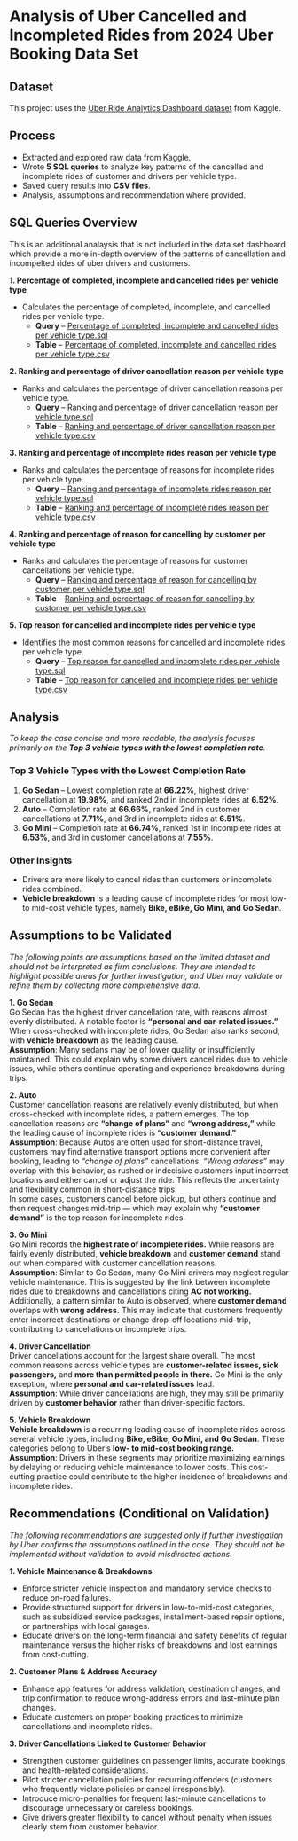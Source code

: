 # Analysis of Uber Cancelled and Incompleted Rides from 2024 Uber Booking Data Set

## Dataset  
This project uses the [Uber Ride Analytics Dashboard dataset](https://www.kaggle.com/datasets/yashdevladdha/uber-ride-analytics-dashboard/data) from Kaggle.  

## Process  
- Extracted and explored raw data from Kaggle.  
- Wrote **5 SQL queries** to analyze key patterns of the cancelled and incomplete rides of customer and drivers
  per vehicle type.  
- Saved query results into **CSV files**.
- Analysis, assumptions and recommendation where provided. 

## SQL Queries Overview  

This is an additional analaysis that is not included in the data set dashboard which provide a more in-depth overview 
of the patterns of cancellation and incompelted rides of uber drivers and customers.

**1. Percentage of completed, incomplete and cancelled rides per vehicle type**  
- Calculates the percentage of completed, incomplete, and cancelled rides per vehicle type.  
  - **Query** – [Percentage of completed, incomplete and cancelled rides per vehicle type.sql](https://github.com/renielviado/SQL-Projects/blob/ba5649bb86f75bedac3659d77f78f3eb43b81685/Percentage%20of%20completed%2C%20incomplete%20and%20cancelled%20rides%20per%20vehicle%20type.sql)  
  - **Table** – [Percentage of completed, incomplete and cancelled rides per vehicle type.csv](https://github.com/renielviado/SQL-Projects/blob/ba5649bb86f75bedac3659d77f78f3eb43b81685/Percentage%20of%20completed%2C%20incomplete%20and%20cancelled%20rides%20per%20vehicle%20type.csv)  

  
**2. Ranking and percentage of driver cancellation reason per vehicle type**
- Ranks and calculates the percentage of driver cancellation reasons per vehicle type.  
  - **Query** – [Ranking and percentage of driver cancellation reason per vehicle type.sql](https://github.com/renielviado/SQL-Projects/blob/9e2e5ead166ccbb4935f63f68387ec04ea6477fa/Ranking%20and%20percentage%20of%20driver%20cancellation%20reason%20per%20vehicle%20type.sql)  
  - **Table** – [Ranking and percentage of driver cancellation reason per vehicle type.csv](https://github.com/renielviado/SQL-Projects/blob/9e2e5ead166ccbb4935f63f68387ec04ea6477fa/Ranking%20and%20percentage%20of%20driver%20cancellation%20reason%20per%20vehicle%20type.csv) 


**3. Ranking and percentage of incomplete rides reason per vehicle type** 
- Ranks and calculates the percentage of reasons for incomplete rides per vehicle type.  
  - **Query** – [Ranking and percentage of incomplete rides reason per vehicle type.sql](https://github.com/renielviado/SQL-Projects/blob/9e2e5ead166ccbb4935f63f68387ec04ea6477fa/Ranking%20and%20percentage%20of%20incomplete%20rides%20reason%20per%20vehicle%20type.sql)
  - **Table** – [Ranking and percentage of incomplete rides reason per vehicle type.csv](https://github.com/renielviado/SQL-Projects/blob/9e2e5ead166ccbb4935f63f68387ec04ea6477fa/Ranking%20and%20percentage%20of%20incomplete%20rides%20reason%20per%20vehicle%20type.csv)


**4. Ranking and percentage of reason for cancelling by customer per vehicle type**  
- Ranks and calculates the percentage of reasons for customer cancellations per vehicle type.  
  - **Query** – [Ranking and percentage of reason for cancelling by customer per vehicle type.sql](https://github.com/renielviado/SQL-Projects/blob/9e2e5ead166ccbb4935f63f68387ec04ea6477fa/Ranking%20and%20percentage%20of%20reason%20for%20cancelling%20by%20customer%20per%20vehicle%20type.sql)
  - **Table** – [Ranking and percentage of reason for cancelling by customer per vehicle type.csv](https://github.com/renielviado/SQL-Projects/blob/9e2e5ead166ccbb4935f63f68387ec04ea6477fa/Ranking%20and%20percentage%20of%20reason%20for%20cancelling%20by%20customer%20per%20vehicle%20type.csv)

**5. Top reason for cancelled and incomplete rides per vehicle type**  
- Identifies the most common reasons for cancelled and incomplete rides per vehicle type.
  - **Query** – [Top reason for cancelled and incomplete rides per vehicle type.sql](https://github.com/renielviado/SQL-Projects/blob/9e2e5ead166ccbb4935f63f68387ec04ea6477fa/Top%20reason%20for%20cancelled%20and%20incomplete%20rides%20per%20vehicle%20type.sql)
  - **Table** – [Top reason for cancelled and incomplete rides per vehicle type.csv](https://github.com/renielviado/SQL-Projects/blob/9e2e5ead166ccbb4935f63f68387ec04ea6477fa/Top%20reason%20for%20cancelled%20and%20incomplete%20rides%20per%20vehicle%20type.csv)

## Analysis  
_To keep the case concise and more readable, the analysis focuses primarily on the **Top 3 vehicle types with the lowest completion rate**._  

### Top 3 Vehicle Types with the Lowest Completion Rate  
1. **Go Sedan** – Lowest completion rate at **66.22%**, highest driver cancellation at **19.98%**, and ranked 2nd in incomplete rides at **6.52%**.  
2. **Auto** – Completion rate at **66.66%**, ranked 2nd in customer cancellations at **7.71%**, and 3rd in incomplete rides at **6.51%**.  
3. **Go Mini** – Completion rate at **66.74%**, ranked 1st in incomplete rides at **6.53%**, and 3rd in customer cancellations at **7.55%**.  

### Other Insights  
- Drivers are more likely to cancel rides than customers or incomplete rides combined.  
- **Vehicle breakdown** is a leading cause of incomplete rides for most low- to mid-cost vehicle types, namely **Bike, eBike, Go Mini, and Go Sedan**.  

## Assumptions to be Validated  
_The following points are assumptions based on the limited dataset and should not be interpreted as firm conclusions. They are intended to highlight possible areas for further investigation, and Uber may validate or refine them by collecting more comprehensive data._  

**1. Go Sedan**  
Go Sedan has the highest driver cancellation rate, with reasons almost evenly distributed. A notable factor is **“personal and car-related issues.”** When cross-checked with incomplete rides, Go Sedan also ranks second, with **vehicle breakdown** as the leading cause.  
**Assumption**: Many sedans may be of lower quality or insufficiently maintained. This could explain why some drivers cancel rides due to vehicle issues, while others continue operating and experience breakdowns during trips.  

**2. Auto**  
Customer cancellation reasons are relatively evenly distributed, but when cross-checked with incomplete rides, a pattern emerges. The top cancellation reasons are **“change of plans”** and **“wrong address,”** while the leading cause of incomplete rides is **“customer demand.”**  
**Assumption**: Because Autos are often used for short-distance travel, customers may find alternative transport options more convenient after booking, leading to *“change of plans”* cancellations. *“Wrong address”* may overlap with this behavior, as rushed or indecisive customers input incorrect locations and either cancel or adjust the ride. This reflects the uncertainty and flexibility common in short-distance trips.  
In some cases, customers cancel before pickup, but others continue and then request changes mid-trip — which may explain why **“customer demand”** is the top reason for incomplete rides.  

**3. Go Mini**  
Go Mini records the **highest rate of incomplete rides.** While reasons are fairly evenly distributed, **vehicle breakdown** and **customer demand** stand out when compared with customer cancellation reasons.  
**Assumption**: Similar to Go Sedan, many Go Mini drivers may neglect regular vehicle maintenance. This is suggested by the link between incomplete rides due to breakdowns and cancellations citing **AC not working.**  
Additionally, a pattern similar to Auto is observed, where **customer demand** overlaps with **wrong address.** This may indicate that customers frequently enter incorrect destinations or change drop-off locations mid-trip, contributing to cancellations or incomplete trips.  

**4. Driver Cancellation**  
Driver cancellations account for the largest share overall. The most common reasons across vehicle types are **customer-related issues, sick passengers,** and **more than permitted people in there.** Go Mini is the only exception, where **personal and car-related issues** lead.  
**Assumption**: While driver cancellations are high, they may still be primarily driven by **customer behavior** rather than driver-specific factors.  

**5. Vehicle Breakdown**  
**Vehicle breakdown** is a recurring leading cause of incomplete rides across several vehicle types, including **Bike, eBike, Go Mini, and Go Sedan**. These categories belong to Uber’s **low- to mid-cost booking range.**  
**Assumption**: Drivers in these segments may prioritize maximizing earnings by delaying or reducing vehicle maintenance to lower costs. This cost-cutting practice could contribute to the higher incidence of breakdowns and incomplete rides.  

## Recommendations (Conditional on Validation)  
_The following recommendations are suggested only if further investigation by Uber confirms the assumptions outlined in the case. They should not be implemented without validation to avoid misdirected actions._  

**1. Vehicle Maintenance & Breakdowns**  
- Enforce stricter vehicle inspection and mandatory service checks to reduce on-road failures.  
- Provide structured support for drivers in low-to-mid-cost categories, such as subsidized service packages, installment-based repair options, or partnerships with local garages.  
- Educate drivers on the long-term financial and safety benefits of regular maintenance versus the higher risks of breakdowns and lost earnings from cost-cutting.  

**2. Customer Plans & Address Accuracy**  
- Enhance app features for address validation, destination changes, and trip confirmation to reduce wrong-address errors and last-minute plan changes.  
- Educate customers on proper booking practices to minimize cancellations and incomplete rides.  

**3. Driver Cancellations Linked to Customer Behavior**  
- Strengthen customer guidelines on passenger limits, accurate bookings, and health-related considerations.  
- Pilot stricter cancellation policies for recurring offenders (customers who frequently violate policies or cancel irresponsibly).  
- Introduce micro-penalties for frequent last-minute cancellations to discourage unnecessary or careless bookings.  
- Give drivers greater flexibility to cancel without penalty when issues clearly stem from customer behavior.  
